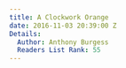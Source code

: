 ```yaml
---
title: A Clockwork Orange
date: 2016-11-03 20:39:00 Z
Details:
  Author: Anthony Burgess
  Readers List Rank: 55
---
```


